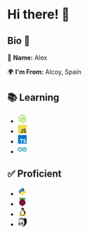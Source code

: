 # Hi there! 👋

## Bio 📝

👤 **Name:** Alex

🌍 **I'm From:** Alcoy, Spain


## 📚 Learning

- <img src="https://raw.githubusercontent.com/devicons/devicon/master/icons/nodejs/nodejs-original.svg" alt="Node.js" width="20" height="20"/> 
- <img src="https://raw.githubusercontent.com/devicons/devicon/master/icons/javascript/javascript-original.svg" alt="JavaScript" width="20" height="20"/>
- <img src="https://raw.githubusercontent.com/devicons/devicon/master/icons/typescript/typescript-original.svg" alt="Typescript" width="20" height="20"/>
- <img src="https://raw.githubusercontent.com/devicons/devicon/master/icons/arduino/arduino-original.svg" alt="Arduino" width="20" height="20"/>

## ✅ Proficient

- <img src="https://raw.githubusercontent.com/devicons/devicon/master/icons/python/python-original.svg" alt="Python" width="20" height="20"/>
- <img src="https://raw.githubusercontent.com/devicons/devicon/master/icons/raspberrypi/raspberrypi-original.svg" alt="RaspberryPi" width="20" height="20"/>
- <img src="https://raw.githubusercontent.com/devicons/devicon/master/icons/linux/linux-original.svg" alt="Linux" width="20" height="20"/>
- <img src="https://raw.githubusercontent.com/devicons/devicon/master/icons/aarch64/aarch64-plain.svg" alt="Arch64" width="20" height="20"/>
